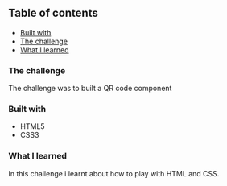 ## Table of contents

- [Built with](#built-with)
- [The challenge](#the-challenge)
- [What I learned](#what-i-learned)

### The challenge

The challenge was to built a QR code component

### Built with

- HTML5
- CSS3

### What I learned

In this challenge i learnt about how to play with HTML and CSS.
